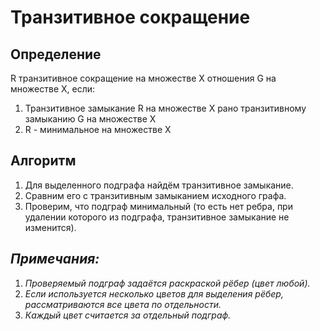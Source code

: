 # Транзитивное сокращение

## Определение
R транзитивное сокращение на множестве X отношения G на множестве X, если:
1) Транзитивное замыкание R на множестве X рано транзитивному замыканию G на множестве X
2) R - минимальное на множестве X

## Алгоритм
1. Для выделенного подграфа найдём транзитивное замыкание.
2. Сравним его с транзитивным замыканием исходного графа.
3. Проверим, что подграф минимальный (то есть нет ребра, при удалении которого из подграфа, транзитивное замыкание не изменится).

## *Примечания:*
1. *Проверяемый подграф задаётся раскраской рёбер (цвет любой).*
2. *Если используется несколько цветов для выделения рёбер, рассматриваются все цвета по отдельности.*
3. *Каждый цвет считается за отдельный подграф.*
